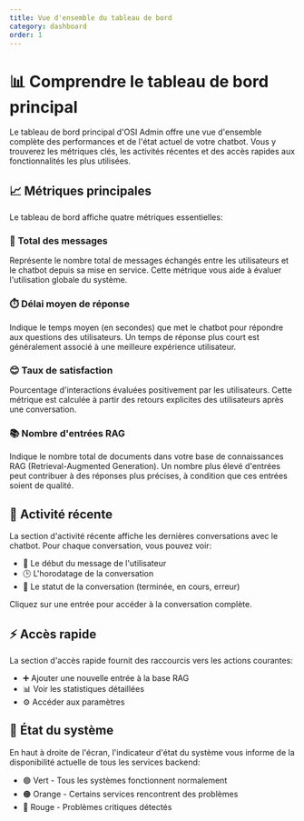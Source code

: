 ```yaml
---
title: Vue d'ensemble du tableau de bord
category: dashboard
order: 1
---
```


# 📊 Comprendre le tableau de bord principal

Le tableau de bord principal d'OSI Admin offre une vue d'ensemble complète des performances et de l'état actuel de votre chatbot. Vous y trouverez les métriques clés, les activités récentes et des accès rapides aux fonctionnalités les plus utilisées.

## 📈 Métriques principales

Le tableau de bord affiche quatre métriques essentielles:

### 💬 Total des messages
Représente le nombre total de messages échangés entre les utilisateurs et le chatbot depuis sa mise en service. Cette métrique vous aide à évaluer l'utilisation globale du système.

### ⏱️ Délai moyen de réponse
Indique le temps moyen (en secondes) que met le chatbot pour répondre aux questions des utilisateurs. Un temps de réponse plus court est généralement associé à une meilleure expérience utilisateur.

### 😊 Taux de satisfaction
Pourcentage d'interactions évaluées positivement par les utilisateurs. Cette métrique est calculée à partir des retours explicites des utilisateurs après une conversation.

### 📚 Nombre d'entrées RAG
Indique le nombre total de documents dans votre base de connaissances RAG (Retrieval-Augmented Generation). Un nombre plus élevé d'entrées peut contribuer à des réponses plus précises, à condition que ces entrées soient de qualité.

## 🔄 Activité récente

La section d'activité récente affiche les dernières conversations avec le chatbot. Pour chaque conversation, vous pouvez voir:
- 📝 Le début du message de l'utilisateur
- 🕒 L'horodatage de la conversation
- 🚦 Le statut de la conversation (terminée, en cours, erreur)

Cliquez sur une entrée pour accéder à la conversation complète.

## ⚡ Accès rapide

La section d'accès rapide fournit des raccourcis vers les actions courantes:
- ➕ Ajouter une nouvelle entrée à la base RAG
- 📊 Voir les statistiques détaillées
- ⚙️ Accéder aux paramètres

## 🔔 État du système

En haut à droite de l'écran, l'indicateur d'état du système vous informe de la disponibilité actuelle de tous les services backend:
- 🟢 Vert - Tous les systèmes fonctionnent normalement
- 🟠 Orange - Certains services rencontrent des problèmes
- 🔴 Rouge - Problèmes critiques détectés 